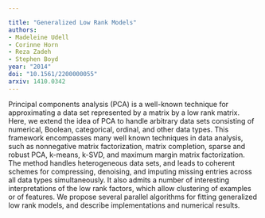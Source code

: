 ```yaml
---

title: "Generalized Low Rank Models"
authors:
- Madeleine Udell
- Corinne Horn
- Reza Zadeh
- Stephen Boyd
year: "2014"
doi: "10.1561/2200000055"
arxiv: 1410.0342
---
```

Principal components analysis (PCA) is a well-known technique for approximating a data set represented by a matrix by a low rank matrix. Here, we extend the idea of PCA to handle arbitrary data sets consisting of numerical, Boolean, categorical, ordinal, and other data types. This framework encompasses many well known techniques in data analysis, such as nonnegative matrix factorization, matrix completion, sparse and robust PCA, k-means, k-SVD, and maximum margin matrix factorization. The method handles heterogeneous data sets, and leads to coherent schemes for compressing, denoising, and imputing missing entries across all data types simultaneously. It also admits a number of interesting interpretations of the low rank factors, which allow clustering of examples or of features. We propose several parallel algorithms for fitting generalized low rank models, and describe implementations and numerical results.